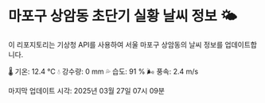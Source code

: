 
# 마포구 상암동 초단기 실황 날씨 정보 🌤️

이 리포지토리는 기상청 API를 사용하여 서울 마포구 상암동의 날씨 정보를 업데이트합니다. 

🌡️ 기온: 12.4 ℃
💧 강수량: 0 mm
💦 습도: 91 %
🌬️ 풍속: 2.4 m/s

마지막 업데이트 시각: 2025년 03월 27일 07시 09분    
